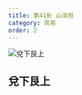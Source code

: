 ```yaml
---
title: 第41卦 山泽损
category: 周易
order: 2
---
```


![兌下艮上](https://upload.wikimedia.org/wikipedia/commons/f/f4/Yijing-41.png)

## 兌下艮上